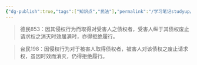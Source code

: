 ```yaml
---
{"dg-publish":true,"tags":["知识点","民法"],"permalink":"/学习笔记studyup/民法总论/欺诈抗辩权/","dgPassFrontmatter":true,"created":"2024-11-14T10:31:21.836+08:00","updated":"2024-11-14T10:31:42.959+08:00"}
---
```


>德民853：因其侵权行为而取得对受害人之债权者，受害人纵于其债权废止请求权之消灭时效届满时，亦得拒绝履行。

>台民198：因侵权行为对于被害人取得债权者，被害人对该债权之废止请求权，虽因时效而消灭，仍得拒绝履行。
